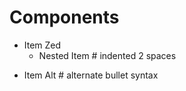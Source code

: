 # Components

- Item Zed
  - Nested Item # indented 2 spaces
* Item Alt      # alternate bullet syntax

